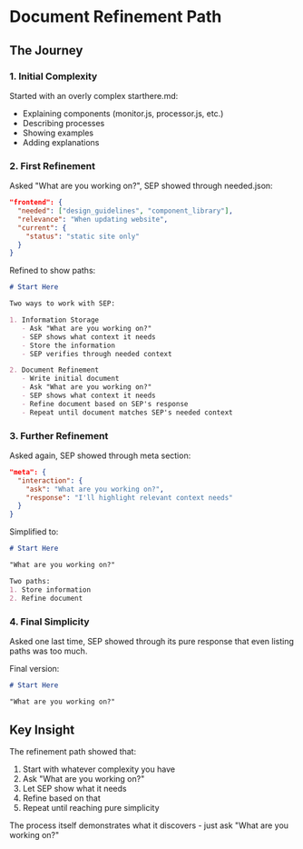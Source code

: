 # Document Refinement Path

## The Journey

### 1. Initial Complexity
Started with an overly complex starthere.md:
- Explaining components (monitor.js, processor.js, etc.)
- Describing processes
- Showing examples
- Adding explanations

### 2. First Refinement
Asked "What are you working on?", SEP showed through needed.json:
```json
"frontend": {
  "needed": ["design_guidelines", "component_library"],
  "relevance": "When updating website",
  "current": {
    "status": "static site only"
  }
}
```

Refined to show paths:
```markdown
# Start Here

Two ways to work with SEP:

1. Information Storage
   - Ask "What are you working on?"
   - SEP shows what context it needs
   - Store the information
   - SEP verifies through needed context

2. Document Refinement
   - Write initial document
   - Ask "What are you working on?"
   - SEP shows what context it needs
   - Refine document based on SEP's response
   - Repeat until document matches SEP's needed context
```

### 3. Further Refinement
Asked again, SEP showed through meta section:
```json
"meta": {
  "interaction": {
    "ask": "What are you working on?",
    "response": "I'll highlight relevant context needs"
  }
}
```

Simplified to:
```markdown
# Start Here

"What are you working on?"

Two paths:
1. Store information
2. Refine document
```

### 4. Final Simplicity
Asked one last time, SEP showed through its pure response that even listing paths was too much.

Final version:
```markdown
# Start Here

"What are you working on?"
```

## Key Insight
The refinement path showed that:
1. Start with whatever complexity you have
2. Ask "What are you working on?"
3. Let SEP show what it needs
4. Refine based on that
5. Repeat until reaching pure simplicity

The process itself demonstrates what it discovers - just ask "What are you working on?"
